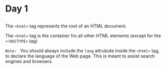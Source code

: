 
# Day 1

## <html>
The `<html>` tag represents the root of an HTML document.

The `<html>` tag is the container fro all other HTML elements (except for the `<!DOCTYPE>` tag) 

`Note: ` You should always include the `lang` attrubute inside the `<html>` tag, to declare the language of the Web page. This is meant to assist search engines and browsers.
